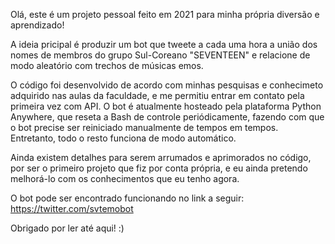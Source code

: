 Olá, este é um projeto pessoal feito em 2021 para minha própria diversão e aprendizado!

A ideia pricipal é produzir um bot que tweete a cada uma hora a união dos nomes de membros do grupo Sul-Coreano "SEVENTEEN" e relacione de modo aleatório com trechos de músicas emos. 

O código foi desenvolvido de acordo com minhas pesquisas e conhecimeto adquirido nas aulas da faculdade, e me permitiu entrar em contato pela primeira vez com API.
O bot é atualmente hosteado pela plataforma Python Anywhere, que reseta a Bash de controle periódicamente, fazendo com que o bot precise ser reiniciado manualmente de tempos em tempos.
Entretanto, todo o resto funciona de modo automático.

Ainda existem detalhes para serem arrumados e aprimorados no código, por ser o primeiro projeto que fiz por conta própria, e eu ainda pretendo melhorá-lo com os conhecimentos que eu tenho agora.

O bot pode ser encontrado funcionando no link a seguir: https://twitter.com/svtemobot

Obrigado por ler até aqui! :)
